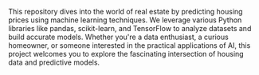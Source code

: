 This repository dives into the world of real estate by predicting housing prices using machine learning techniques. We leverage various Python libraries like pandas, scikit-learn, and TensorFlow to analyze datasets and build accurate models. Whether you're a data enthusiast, a curious homeowner, or someone interested in the practical applications of AI, this project welcomes you to explore the fascinating intersection of housing data and predictive models.
